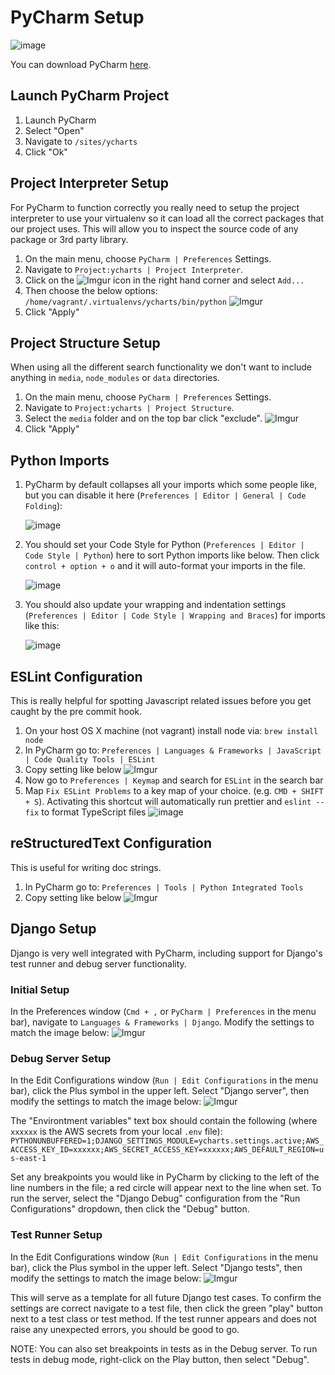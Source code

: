 # PyCharm Setup
![image](https://user-images.githubusercontent.com/15602942/94614033-81f8e880-0273-11eb-8ac9-7f3115646899.png)

You can download PyCharm [here](https://www.jetbrains.com/pycharm/).

## Launch PyCharm Project

1. Launch PyCharm
2. Select "Open" 
3. Navigate to `/sites/ycharts`
4. Click "Ok"

## Project Interpreter Setup
For PyCharm to function correctly you really need to setup the project interpreter to use your virtualenv so it can load all the correct packages that our project uses. This will allow you to inspect the source code of any package or 3rd party library.

1. On the main menu, choose `PyCharm | Preferences` Settings.
2. Navigate to `Project:ycharts | Project Interpreter`.
3. Click on the ![Imgur](https://i.imgur.com/fRgFpZz.png) icon in the right hand corner and select `Add...`
4. Then choose the below options: `/home/vagrant/.virtualenvs/ycharts/bin/python`
![Imgur](https://i.imgur.com/YHf4ueb.png)
5. Click "Apply"

## Project Structure Setup
When using all the different search functionality we don't want to include anything in `media`, `node_modules` or `data` directories.

1. On the main menu, choose `PyCharm | Preferences` Settings.
2. Navigate to `Project:ycharts | Project Structure`.
3. Select the `media` folder and on the top bar click "exclude".
![Imgur](https://i.imgur.com/vBNW1hS.png)
4. Click "Apply"

## Python Imports
1. PyCharm by default collapses all your imports which some people like, but you can disable it here (`Preferences | Editor | General | Code Folding`): 
     
    ![image](https://i.imgur.com/CALxyzl.png)

2. You should set your Code Style for Python (`Preferences | Editor | Code Style | Python`) here to sort Python imports like below. Then click `control + option + o` and it will auto-format your imports in the file.

    ![image](https://i.imgur.com/SO4A3c2.png)

3. You should also update your wrapping and indentation settings (`Preferences | Editor | Code Style | Wrapping and Braces`) for imports like this:

    ![image](https://i.imgur.com/AiWX4Uj.png)


## ESLint Configuration
This is really helpful for spotting Javascript related issues before you get caught by the pre commit hook. 

1. On your host OS X machine (not vagrant) install node via: `brew install node`
2. In PyCharm go to: `Preferences | Languages & Frameworks | JavaScript | Code Quality Tools | ESLint`
3. Copy setting like below
![Imgur](https://i.imgur.com/YxskZEr.png)
4. Now go to `Preferences | Keymap` and search for `ESLint` in the search bar
5. Map `Fix ESLint Problems` to a key map of your choice. (e.g. `CMD + SHIFT + S`). Activating this shortcut will automatically run prettier and `eslint --fix` to format TypeScript files
![image](https://user-images.githubusercontent.com/15602942/94614033-81f8e880-0273-11eb-8ac9-7f3115646899.png)


## reStructuredText Configuration
This is useful for writing doc strings.
1. In PyCharm go to: `Preferences | Tools | Python Integrated Tools`
2. Copy setting like below
![Imgur](https://imgur.com/k7DXSFf.png)

## Django Setup
Django is very well integrated with PyCharm, including support for Django's test runner and debug server functionality.

### Initial Setup
In the Preferences window (`Cmd + ,` or `PyCharm | Preferences` in the menu bar), navigate to `Languages & Frameworks | Django`. Modify the settings to match the image below:
![Imgur](https://imgur.com/rxhtN4K.png)

### Debug Server Setup
In the Edit Configurations window (`Run | Edit Configurations` in the menu bar), click the Plus symbol in the upper left. Select "Django server", then modify the settings to match the image below:
![Imgur](https://imgur.com/gGQAG6T.png)

The "Environtment variables" text box should contain the following (where `xxxxxx` is the AWS secrets from your local `.env` file): `PYTHONUNBUFFERED=1;DJANGO_SETTINGS_MODULE=ycharts.settings.active;AWS_ACCESS_KEY_ID=xxxxxx;AWS_SECRET_ACCESS_KEY=xxxxxx;AWS_DEFAULT_REGION=us-east-1`

Set any breakpoints you would like in PyCharm by clicking to the left of the line numbers in the file; a red circle will appear next to the line when set. To run the server, select the "Django Debug" configuration from the "Run Configurations" dropdown, then click the "Debug" button.

### Test Runner Setup
In the Edit Configurations window (`Run | Edit Configurations` in the menu bar), click the Plus symbol in the upper left. Select "Django tests", then modify the settings to match the image below:
![Imgur](https://imgur.com/18d0f3E.png)

This will serve as a template for all future Django test cases. To confirm the settings are correct navigate to a test file, then click the green "play" button next to a test class or test method. If the test runner appears and does not raise any unexpected errors, you should be good to go.

NOTE: You can also set breakpoints in tests as in the Debug server. To run tests in debug mode, right-click on the Play button, then select "Debug".